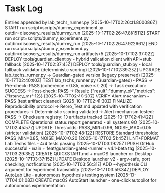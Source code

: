 # Task Log

Entries appended by lab_techs_runner.py
[2025-10-17T02:26:31.800086Z] START run script=scripts/dummy_experiment.py outdir=discovery_results/dummy_run
[2025-10-17T02:26:47.881511Z] START run script=scripts/dummy_experiment.py outdir=discovery_results/dummy_run
[2025-10-17T02:26:47.922661Z] END run script=scripts/dummy_experiment.py outdir=discovery_results/dummy_run artifacts=5
[2025-10-17T02:37:02Z] DEPLOY tools/guardian_client.py - hybrid validation client with API+stub fallback
[2025-10-17T02:37:45Z] DEPLOY tools/guardian_stub.py - local fallback validator (deterministic scoring)
[2025-10-17T02:39:28Z] UPGRADE lab_techs_runner.py → Guardian-gated version (legacy preserved)
[2025-10-17T02:40:00Z] TEST lab_techs_runner.py (Guardian-gated) - PASS
  → Pre-check: PASS (coherence ≥ 0.85, noise ≤ 0.20)
  → Task execution: SUCCESS
  → Post-check: PASS
  → Result: {"result":"dummy_ok","metrics":{"latency_ms":12}}
[2025-10-17T02:40:20Z] VERIFY Alert mechanism - PASS (test artifact cleaned)
[2025-10-17T02:41:30Z] FINALIZE Reproducibility protocol
  → Repro_Test.md updated with verification procedures
  → Deterministic scoring validated
  → Alert mechanism tested: PASS
  → Checksum registry: 10 artifacts tracked
[2025-10-17T02:41:42Z] COMPLETE Operational status report generated - all systems GO
[2025-10-17T02:45:57Z] UPDATE Thresholds: PASS_MIN=0.99, NOISE_MAX=0.05 (stricter validation)
[2025-10-17T02:48:12Z] RESTORE Standard thresholds: PASS_MIN=0.85, NOISE_MAX=0.20
[2025-10-17T02:51:45Z] LINT+FORMAT Lab Techs files - 4/4 tests passing
[2025-10-17T03:19:25Z] PUSH GitHub successful - main + feat/guardian-gated-runner + v4.1-beta tag
[2025-10-17T03:29:35Z] CREATE QUICKSTART.md + macOS launcher on Desktop
[2025-10-17T03:37:15Z] UPDATE Desktop launcher v2 - argv-safe, port checking, notifications
[2025-10-17T03:56:31Z] ADD --hypothesis CLI argument for experiment traceability
[2025-10-17T03:59:34Z] DEPLOY AutoLab Lite - autonomous hypothesis testing system
[2025-10-17T04:01:08Z] CREATE macOS AutoStart launcher - one-click autopilot for autonomous experimentation
